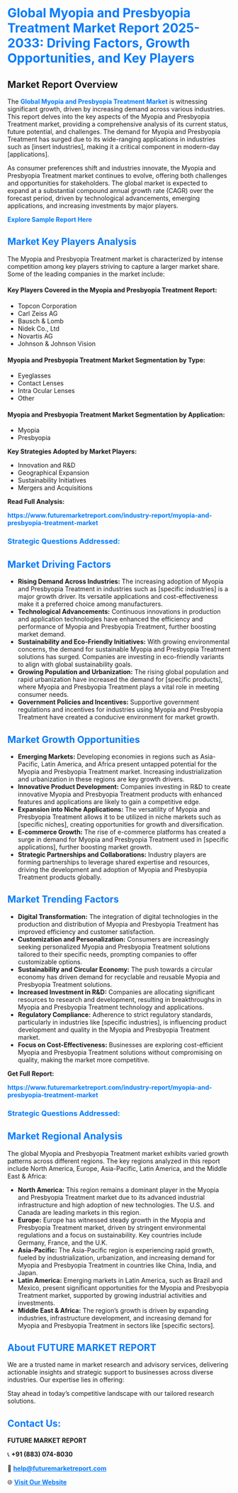 <h1 style="color: #007BFF;">Global Myopia and Presbyopia Treatment Market Report 2025-2033: Driving Factors, Growth Opportunities, and Key Players</h1>

<section id="overview">
<h2>Market Report Overview</h2>
<p>The <a href="https://www.futuremarketreport.com/industry-report/myopia-and-presbyopia-treatment-market" style="color: #007BFF; text-decoration: none;"><strong>Global Myopia and Presbyopia Treatment Market</strong></a> is witnessing significant growth, driven by increasing demand across various industries. This report delves into the key aspects of the Myopia and Presbyopia Treatment market, providing a comprehensive analysis of its current status, future potential, and challenges. The demand for Myopia and Presbyopia Treatment has surged due to its wide-ranging applications in industries such as [insert industries], making it a critical component in modern-day [applications].</p>
<p>As consumer preferences shift and industries innovate, the Myopia and Presbyopia Treatment market continues to evolve, offering both challenges and opportunities for stakeholders. The global market is expected to expand at a substantial compound annual growth rate (CAGR) over the forecast period, driven by technological advancements, emerging applications, and increasing investments by major players.</p>
</section>

<section id="overview">
<p><a href="https://www.futuremarketreport.com/request-sample/reportId=78862" style="color: #007BFF; text-decoration: none;"><strong>Explore Sample Report Here</strong></a></p>
</section>

<section id="key-players">
<h2 style="color: #007BFF;">Market Key Players Analysis</h2>
<p>The Myopia and Presbyopia Treatment market is characterized by intense competition among key players striving to capture a larger market share. Some of the leading companies in the market include:</p>
<h4>Key Players Covered in the Myopia and Presbyopia Treatment Report:</h4>
<ul><li>Topcon Corporation</li><li>Carl Zeiss AG</li><li>Bausch &amp; Lomb</li><li>Nidek Co., Ltd</li><li>Novartis AG</li><li>Johnson &amp; Johnson Vision</li></ul>
<h4>Myopia and Presbyopia Treatment Market Segmentation by Type:</h4>
<ul><li>Eyeglasses</li><li>Contact Lenses</li><li>Intra Ocular Lenses</li><li>Other</li></ul>

<h4>Myopia and Presbyopia Treatment Market Segmentation by Application:</h4>
<ul><li>Myopia</li><li>Presbyopia</li></ul>
<p><strong>Key Strategies Adopted by Market Players:</strong></p>
<ul>
<li>Innovation and R&D</li>
<li>Geographical Expansion</li>
<li>Sustainability Initiatives</li>
<li>Mergers and Acquisitions</li>
</ul>
</section>

<section>
<p><strong>Read Full Analysis: </strong></p><a href="https://www.futuremarketreport.com/industry-report/myopia-and-presbyopia-treatment-market" style="color: #007BFF; text-decoration: none;"><strong>https://www.futuremarketreport.com/industry-report/myopia-and-presbyopia-treatment-market</strong></a>
<h3 style="color: #007BFF;">Strategic Questions Addressed:</h3>
</section>

<section id="driving-factors">
<h2 style="color: #007BFF;">Market Driving Factors</h2>
<ul>
<li><strong>Rising Demand Across Industries:</strong> The increasing adoption of Myopia and Presbyopia Treatment in industries such as [specific industries] is a major growth driver. Its versatile applications and cost-effectiveness make it a preferred choice among manufacturers.</li>
<li><strong>Technological Advancements:</strong> Continuous innovations in production and application technologies have enhanced the efficiency and performance of Myopia and Presbyopia Treatment, further boosting market demand.</li>
<li><strong>Sustainability and Eco-Friendly Initiatives:</strong> With growing environmental concerns, the demand for sustainable Myopia and Presbyopia Treatment solutions has surged. Companies are investing in eco-friendly variants to align with global sustainability goals.</li>
<li><strong>Growing Population and Urbanization:</strong> The rising global population and rapid urbanization have increased the demand for [specific products], where Myopia and Presbyopia Treatment plays a vital role in meeting consumer needs.</li>
<li><strong>Government Policies and Incentives:</strong> Supportive government regulations and incentives for industries using Myopia and Presbyopia Treatment have created a conducive environment for market growth.</li>
</ul>
</section>

<section id="growth-opportunities">
<h2 style="color: #007BFF;">Market Growth Opportunities</h2>
<ul>
<li><strong>Emerging Markets:</strong> Developing economies in regions such as Asia-Pacific, Latin America, and Africa present untapped potential for the Myopia and Presbyopia Treatment market. Increasing industrialization and urbanization in these regions are key growth drivers.</li>
<li><strong>Innovative Product Development:</strong> Companies investing in R&D to create innovative Myopia and Presbyopia Treatment products with enhanced features and applications are likely to gain a competitive edge.</li>
<li><strong>Expansion into Niche Applications:</strong> The versatility of Myopia and Presbyopia Treatment allows it to be utilized in niche markets such as [specific niches], creating opportunities for growth and diversification.</li>
<li><strong>E-commerce Growth:</strong> The rise of e-commerce platforms has created a surge in demand for Myopia and Presbyopia Treatment used in [specific applications], further boosting market growth.</li>
<li><strong>Strategic Partnerships and Collaborations:</strong> Industry players are forming partnerships to leverage shared expertise and resources, driving the development and adoption of Myopia and Presbyopia Treatment products globally.</li>
</ul>
</section>

<section id="trending-factors">
<h2 style="color: #007BFF;">Market Trending Factors</h2>
<ul>
<li><strong>Digital Transformation:</strong> The integration of digital technologies in the production and distribution of Myopia and Presbyopia Treatment has improved efficiency and customer satisfaction.</li>
<li><strong>Customization and Personalization:</strong> Consumers are increasingly seeking personalized Myopia and Presbyopia Treatment solutions tailored to their specific needs, prompting companies to offer customizable options.</li>
<li><strong>Sustainability and Circular Economy:</strong> The push towards a circular economy has driven demand for recyclable and reusable Myopia and Presbyopia Treatment solutions.</li>
<li><strong>Increased Investment in R&D:</strong> Companies are allocating significant resources to research and development, resulting in breakthroughs in Myopia and Presbyopia Treatment technology and applications.</li>
<li><strong>Regulatory Compliance:</strong> Adherence to strict regulatory standards, particularly in industries like [specific industries], is influencing product development and quality in the Myopia and Presbyopia Treatment market.</li>
<li><strong>Focus on Cost-Effectiveness:</strong> Businesses are exploring cost-efficient Myopia and Presbyopia Treatment solutions without compromising on quality, making the market more competitive.</li>
</ul>
</section>

<section>
<p><strong>Get Full Report: </strong></p><a href="https://www.futuremarketreport.com/industry-report/myopia-and-presbyopia-treatment-market" style="color: #007BFF; text-decoration: none;"><strong>https://www.futuremarketreport.com/industry-report/myopia-and-presbyopia-treatment-market</strong></a>
<h3 style="color: #007BFF;">Strategic Questions Addressed:</h3>
</section>


<section id="regional-analysis">
<h2 style="color: #007BFF;">Market Regional Analysis</h2>
<p>The global Myopia and Presbyopia Treatment market exhibits varied growth patterns across different regions. The key regions analyzed in this report include North America, Europe, Asia-Pacific, Latin America, and the Middle East & Africa:</p>
<ul>
<li><strong>North America:</strong> This region remains a dominant player in the Myopia and Presbyopia Treatment market due to its advanced industrial infrastructure and high adoption of new technologies. The U.S. and Canada are leading markets in this region.</li>
<li><strong>Europe:</strong> Europe has witnessed steady growth in the Myopia and Presbyopia Treatment market, driven by stringent environmental regulations and a focus on sustainability. Key countries include Germany, France, and the U.K.</li>
<li><strong>Asia-Pacific:</strong> The Asia-Pacific region is experiencing rapid growth, fueled by industrialization, urbanization, and increasing demand for Myopia and Presbyopia Treatment in countries like China, India, and Japan.</li>
<li><strong>Latin America:</strong> Emerging markets in Latin America, such as Brazil and Mexico, present significant opportunities for the Myopia and Presbyopia Treatment market, supported by growing industrial activities and investments.</li>
<li><strong>Middle East & Africa:</strong> The region’s growth is driven by expanding industries, infrastructure development, and increasing demand for Myopia and Presbyopia Treatment in sectors like [specific sectors].</li>
</ul>
</section>

<footer>
<h2 style="color: #007BFF;">About FUTURE MARKET REPORT</h2>
<p>We are a trusted name in market research and advisory services, delivering actionable insights and strategic support to businesses across diverse industries. Our expertise lies in offering:</p>

<p>Stay ahead in today’s competitive landscape with our tailored research solutions.</p>

<h2 style="color: #007BFF;">Contact Us:</h2>
<p><strong>FUTURE MARKET REPORT</strong></p>
<p>📞 <strong>+91 (883) 074-8030</strong></p>
<p>📧 <strong><a href="mailto:help@futuremarketreport.com" style="color: #007BFF;">help@futuremarketreport.com</a></strong></p>
<p>🌐 <strong><a href="https://www.futuremarketreport.com/" style="color: #007BFF;">Visit Our Website</a></strong></p>
</footer>
